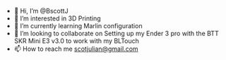 - 👋 Hi, I’m @BscottJ
- 👀 I’m interested in 3D Printing 
- 🌱 I’m currently learning Marlin configuration
- 💞️ I’m looking to collaborate on Setting up my Ender 3 pro with the BTT SKR Mini E3 v3.0 to work with my BLTouch
- 📫 How to reach me scotjulian@gmail.com
<!---
BscottJ/BscottJ is a ✨ special ✨ repository because its `README.md` (this file) appears on your GitHub profile.
You can click the Preview link to take a look at your changes.
--->

